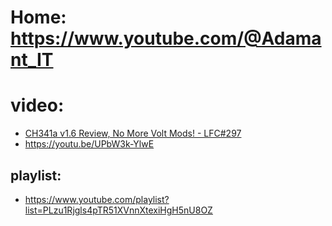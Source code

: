 # Home: https://www.youtube.com/@Adamant_IT

# video:
- [CH341a v1.6 Review, No More Volt Mods! - LFC#297](https://youtu.be/7_mnuuXyPiI)
- https://youtu.be/UPbW3k-YlwE

## playlist:
- https://www.youtube.com/playlist?list=PLzu1Rjgls4pTR51XVnnXtexiHgH5nU8OZ
